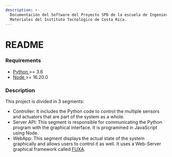 ```yaml
---
description: >-
  Documentación del Software del Proyecto SPD de la escuela de Ingeniería en
  Materiales del Instituto Tecnológico de Costa Rica.
---
```


# README

### Requirements

* [Python ](https://www.python.org/downloads/)>= 3.6  &#x20;
* [Node ](https://nodejs.org/es/download)>= 16.20.0

### Description

This project is divided in 3 segments:

* Controller: It includes the Python code to control the multiple sensors and actuators that are part of the system as a whole.
* Server API: This segment is responsible for communicating the Python program with the graphical interface. It is programmed in JavaScript using Node.
* WebApp: This segment displays the actual state of the system graphically and allows users to control it as well. It uses a Web-Server graphical framework called [FUXA](https://github.com/frangoteam/FUXA).

